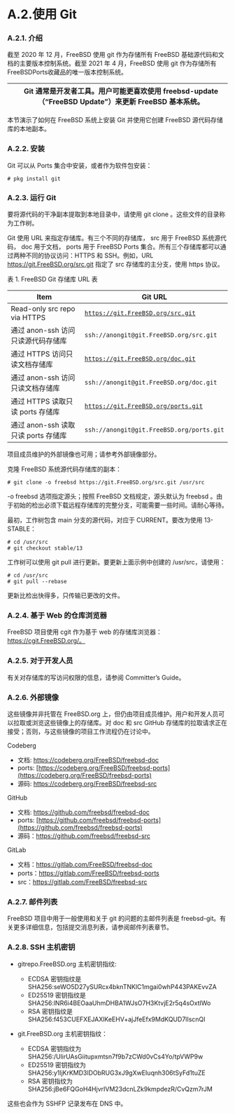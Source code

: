 # A.2.使用 Git

### A.2.1. 介绍

截至 2020 年 12 月，FreeBSD 使用 git 作为存储所有 FreeBSD 基础源代码和文档的主要版本控制系统。截至 2021 年 4 月，FreeBSD 使用 git 作为存储所有 FreeBSDPorts收藏品的唯一版本控制系统。

|  | Git 通常是开发者工具。用户可能更喜欢使用 freebsd-update （“FreeBSD Update”）来更新 FreeBSD 基本系统。 |
| -- | --------------------------------------------------------------------------------------------------------- |

本节演示了如何在 FreeBSD 系统上安装 Git 并使用它创建 FreeBSD 源代码存储库的本地副本。

### A.2.2. 安装

Git 可以从 Ports 集合中安装，或者作为软件包安装：

```
# pkg install git
```

### A.2.3. 运行 Git

要将源代码的干净副本提取到本地目录中，请使用 git clone 。这些文件的目录称为工作树。

Git 使用 URL 来指定存储库。有三个不同的存储库， src 用于 FreeBSD 系统源代码， doc 用于文档， ports 用于 FreeBSD Ports 集合。所有三个存储库都可以通过两种不同的协议访问：HTTPS 和 SSH。例如，URL https://git.FreeBSD.org/src.git 指定了 src 存储库的主分支，使用 https 协议。

表 1. FreeBSD Git 存储库 URL 表

| Item                                | Git URL |
| ------------------------------------- | --------- |
| Read-only src repo via HTTPS        | [`https://git.FreeBSD.org/src.git`](https://git.freebsd.org/src.git)        |
| 通过 anon-ssh 访问只读源代码存储库  | `ssh://anongit@git.FreeBSD.org/src.git`        |
| 通过 HTTPS 访问只读文档存储库       | [`https://git.FreeBSD.org/doc.git`](https://git.freebsd.org/doc.git)        |
| 通过 anon-ssh 访问只读文档存储库    | `ssh://anongit@git.FreeBSD.org/doc.git`        |
| 通过 HTTPS 读取只读 ports 存储库    | [`https://git.FreeBSD.org/ports.git`](https://git.freebsd.org/ports.git)        |
| 通过 anon-ssh 读取只读 ports 存储库 | `ssh://anongit@git.FreeBSD.org/ports.git`        |

项目成员维护的外部镜像也可用；请参考外部镜像部分。

克隆 FreeBSD 系统源代码存储库的副本：

```
# git clone -o freebsd https://git.FreeBSD.org/src.git /usr/src
```

-o freebsd 选项指定源头；按照 FreeBSD 文档规定，源头默认为 freebsd 。由于初始的检出必须下载远程存储库的完整分支，可能需要一些时间。请耐心等待。

最初，工作树包含 main 分支的源代码，对应于 CURRENT。要改为使用 13-STABLE：

```
# cd /usr/src
# git checkout stable/13
```

工作树可以使用 git pull 进行更新。要更新上面示例中创建的 /usr/src，请使用：

```
# cd /usr/src
# git pull --rebase
```

更新比检出快得多，只传输已更改的文件。

### A.2.4. 基于 Web 的仓库浏览器

FreeBSD 项目使用 cgit 作为基于 web 的存储库浏览器：https://cgit.FreeBSD.org/。

### A.2.5. 对于开发人员

有关对存储库的写访问权限的信息，请参阅 Committer’s Guide。

### A.2.6. 外部镜像

这些镜像并非托管在 FreeBSD.org 上，但仍由项目成员维护。用户和开发人员可以拉取或浏览这些镜像上的存储库。对 doc 和 src GitHub 存储库的拉取请求正在接受；否则，与这些镜像的项目工作流程仍在讨论中。

Codeberg

* 文档: https://codeberg.org/FreeBSD/freebsd-doc
* ports: [https://codeberg.org/FreeBSD/freebsd-ports](https://codeberg.org/FreeBSD/freebsd-ports)
* 源码: https://codeberg.org/FreeBSD/freebsd-src

GitHub

* 文档: https://github.com/freebsd/freebsd-doc
* ports: [https://github.com/freebsd/freebsd-ports](https://github.com/freebsd/freebsd-ports)
* 源码：https://github.com/freebsd/freebsd-src

GitLab

* 文档：https://gitlab.com/FreeBSD/freebsd-doc
* ports：https://gitlab.com/FreeBSD/freebsd-ports
* src：https://gitlab.com/FreeBSD/freebsd-src

### A.2.7. 邮件列表

FreeBSD 项目中用于一般使用和关于 git 的问题的主邮件列表是 freebsd-git。有关更多详细信息，包括提交消息列表，请参阅邮件列表章节。

### A.2.8. SSH 主机密钥

* gitrepo.FreeBSD.org 主机密钥指纹:

  * ECDSA 密钥指纹是 SHA256:seWO5D27ySURcx4bknTNKlC1mgai0whP443PAKEvvZA
  * ED25519 密钥指纹是 SHA256:lNR6i4BEOaaUhmDHBA1WJsO7H3KtvjE2r5q4sOxtIWo
  * RSA 密钥指纹是 SHA256:f453CUEFXEJAXlKeEHV+ajJfeEfx9MdKQUD7lIscnQI
* git.FreeBSD.org 主机密钥指纹：

  * ECDSA 密钥指纹为 SHA256:/UlirUAsGiitupxmtsn7f9b7zCWd0vCs4Yo/tpVWP9w
  * ED25519 密钥指纹为 SHA256:y1ljKrKMD3lDObRUG3xJ9gXwEIuqnh306tSyFd1tuZE
  * RSA 密钥指纹为 SHA256:jBe6FQGoH4HjvrIVM23dcnLZk9kmpdezR/CvQzm7rJM

这些也会作为 SSHFP 记录发布在 DNS 中。
